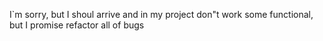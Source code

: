  I`m sorry, but I shoul arrive and in my project don"t work some functional, but I promise refactor all of bugs

